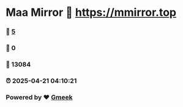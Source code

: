 # Maa Mirror :link: https://mmirror.top 
### :page_facing_up: [5](https://mmirror.top/tag.html) 
### :speech_balloon: 0 
### :hibiscus: 13084 
### :alarm_clock: 2025-04-21 04:10:21 
### Powered by :heart: [Gmeek](https://github.com/Meekdai/Gmeek)

